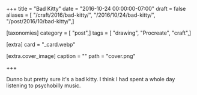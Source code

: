 +++
title = "Bad Kitty"
date = "2016-10-24 00:00:00-07:00"
draft = false
aliases = [ "/craft/2016/bad-kitty/", "/2016/10/24/bad-kitty/", "/post/2016/10/bad-kitty/",]

[taxonomies]
category = [ "post",]
tags = [ "drawing", "Procreate", "craft",]

[extra]
card = "_card.webp"

[extra.cover_image]
caption = ""
path = "cover.png"

+++

Dunno but pretty sure it's a bad kitty. I think I had spent a whole day listening to psychobilly music.